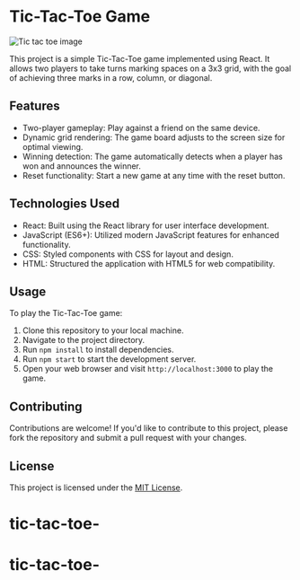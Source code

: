 # Tic-Tac-Toe Game
![Tic tac toe image](https://github.com/jesusoyer/tic-tac-toe-/assets/88277371/4c88afc1-4c0f-4087-8aa9-b423cb8a8226)



This project is a simple Tic-Tac-Toe game implemented using React. It allows two players to take turns marking spaces on a 3x3 grid, with the goal of achieving three marks in a row, column, or diagonal.

## Features

- Two-player gameplay: Play against a friend on the same device.
- Dynamic grid rendering: The game board adjusts to the screen size for optimal viewing.
- Winning detection: The game automatically detects when a player has won and announces the winner.
- Reset functionality: Start a new game at any time with the reset button.

## Technologies Used

- React: Built using the React library for user interface development.
- JavaScript (ES6+): Utilized modern JavaScript features for enhanced functionality.
- CSS: Styled components with CSS for layout and design.
- HTML: Structured the application with HTML5 for web compatibility.

## Usage

To play the Tic-Tac-Toe game:

1. Clone this repository to your local machine.
2. Navigate to the project directory.
3. Run `npm install` to install dependencies.
4. Run `npm start` to start the development server.
5. Open your web browser and visit `http://localhost:3000` to play the game.

## Contributing

Contributions are welcome! If you'd like to contribute to this project, please fork the repository and submit a pull request with your changes.

## License

This project is licensed under the [MIT License](LICENSE).
# tic-tac-toe-
# tic-tac-toe-
